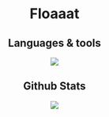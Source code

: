 <h1 align="center">Floaaat</h1>

<h2 align="center">Languages & tools</h2>
<div align="center">
    <img src="https://skillicons.dev/icons?i=py,fastapi,rust,html,css,bash,markdown,git,github,docker,arch" />
</div>

<h2 align="center">Github Stats</h2>
<div align="center">
    <img src="https://streak-stats.demolab.com?user=floaaat&theme=catppuccin-mocha&hide_border=true&border_radius=10"/>
</div>

